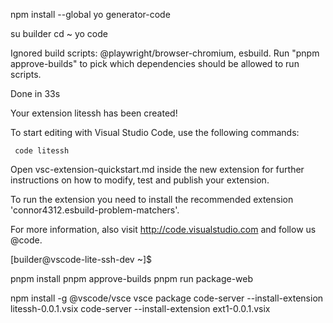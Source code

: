 npm install --global yo generator-code

su builder
cd ~
yo code

Ignored build scripts: @playwright/browser-chromium, esbuild. Run "pnpm approve-builds" to pick which dependencies should be allowed to run scripts.

Done in 33s

Your extension litessh has been created!

To start editing with Visual Studio Code, use the following commands:

     code litessh

Open vsc-extension-quickstart.md inside the new extension for further instructions
on how to modify, test and publish your extension.

To run the extension you need to install the recommended extension 'connor4312.esbuild-problem-matchers'.

For more information, also visit http://code.visualstudio.com and follow us @code.


[builder@vscode-lite-ssh-dev ~]$ 


pnpm install
pnpm approve-builds
pnpm run package-web

npm install -g @vscode/vsce
vsce package
code-server --install-extension litessh-0.0.1.vsix
code-server --install-extension ext1-0.0.1.vsix